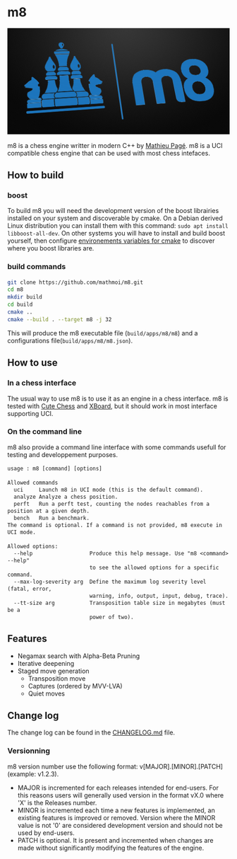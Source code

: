 # m8

<p align="center">
  <img src="https://github.com/mathmoi/m8/blob/master/resources/m8-large.png?raw=true" alt="m8">
</p>

m8 is a chess engine writter in modern C++ by [Mathieu Pagé](https://www.mathieupage.com). m8 is a UCI compatible chess engine that can be used with most chess intefaces.

## How to build

### boost

To build m8 you will need the development version of the boost librairies installed on your system and discoverable by cmake. On a Debian derived Linux distribution you can install them with this command: `sudo apt install libboost-all-dev`. On other systems you will have to install and build boost yourself, then configure [environements variables for cmake](https://cmake.org/cmake/help/latest/module/FindBoost.html#hints) to discover where you boost libraries are.

### build commands

```bash
git clone https://github.com/mathmoi/m8.git
cd m8
mkdir build
cd build
cmake ..
cmake --build . --target m8 -j 32
```

This will produce the m8 executable file (`build/apps/m8/m8`) and a configurations file(`build/apps/m8/m8.json`).

## How to use

### In a chess interface

The usual way to use m8 is to use it as an engine in a chess interface. m8 is tested with [Cute Chess](https://cutechess.com/) and [XBoard](https://www.gnu.org/software/xboard/), but it should work in most interface supporting UCI.

### On the command line

m8 also provide a command line interface with some commands usefull for testing and developpement purposes.

```
usage : m8 [command] [options]

Allowed commands
  uci     Launch m8 in UCI mode (this is the default command).
  analyze Analyze a chess position.
  perft   Run a perft test, counting the nodes reachables from a position at a given depth.
  bench   Run a benchmark.
The command is optional. If a command is not provided, m8 execute in UCI mode.

Allowed options:
  --help                  Produce this help message. Use "m8 <command> --help" 
                          to see the allowed options for a specific command.
  --max-log-severity arg  Define the maximum log severity level (fatal, error, 
                          warning, info, output, input, debug, trace).
  --tt-size arg           Transposition table size in megabytes (must be a 
                          power of two).
```

## Features

- Negamax search with Alpha-Beta Pruning
- Iterative deepening
- Staged move generation
    - Transposition move
    - Captures (ordered by MVV-LVA)
    - Quiet moves
    
## Change log

The change log can be found in the [CHANGELOG.md](CHANGELOG.md) file.

### Versionning

m8 version number use the following format: v[MAJOR].[MINOR].[PATCH] (example: v1.2.3).

- MAJOR is incremented for each releases intended for end-users. For this reasons users will generally used version in the format vX.0 where 'X' is the Releases number.
- MINOR is incremented each time a new features is implemented, an existing features is improved or removed. Version where the MINOR value is not '0' are considered development version and should not be used by end-users.
- PATCH is optional. It is present and incremented when changes are made without significantly modifying the features of the engine.

